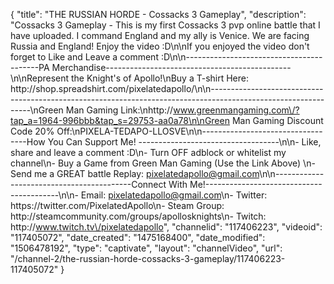 {
    "title": "THE RUSSIAN HORDE - Cossacks 3 Gameplay",
    "description": "Cossacks 3 Gameplay - This is my first Cossacks 3 pvp online battle that I have uploaded.  I command England and my ally is Venice.  We are facing Russia and England!  Enjoy the video :D\n\nIf you enjoyed the video don't forget to Like and Leave a comment :D\n\n-----------------------------------------PA Merchandise----------------------------------------------\n\nRepresent the Knight's of Apollo!\nBuy a T-shirt Here: http:\/\/shop.spreadshirt.com\/pixelatedapollo\/\n\n---------------------------------------------------------------------------------------------------------------\nGreen Man Gaming Link:\nhttp:\/\/www.greenmangaming.com\/?tap_a=1964-996bbb&tap_s=29753-aa0a78\n\nGreen Man Gaming Discount Code 20% Off:\nPIXELA-TEDAPO-LLOSVE\n\n----------------------------------How You Can Support Me! -----------------------------------\n\n- Like, share and leave a comment :D\n- Turn OFF adblock or whitelist my channel\n- Buy a Game from Green Man Gaming (Use the Link Above) \n- Send me a GREAT battle Replay: pixelatedapollo@gmail.com\n\n------------------------------------------Connect With Me!-----------------------------------------\n\n- Email: pixelatedapollo@gmail.com\n- Twitter: https:\/\/twitter.com\/PixelatedApollo\n- Steam Group:  http:\/\/steamcommunity.com\/groups\/apollosknights\n- Twitch: http:\/\/www.twitch.tv\/pixelatedapollo",
    "channelid": "117406223",
    "videoid": "117405072",
    "date_created": "1475168400",
    "date_modified": "1506478192",
    "type": "captivate",
    "layout": "channelVideo",
    "url": "\/channel-2\/the-russian-horde-cossacks-3-gameplay\/117406223-117405072"
}